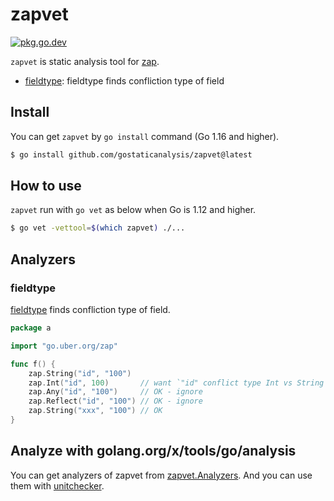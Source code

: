 # zapvet

[![pkg.go.dev][gopkg-badge]][gopkg]

`zapvet` is static analysis tool for [zap](https://pkg.go.dev/go.uber.org/zap).

* [fieldtype](./passes/fieldtype): fieldtype finds confliction type of field

## Install

You can get `zapvet` by `go install` command (Go 1.16 and higher).

```bash
$ go install github.com/gostaticanalysis/zapvet@latest
```

## How to use

`zapvet` run with `go vet` as below when Go is 1.12 and higher.

```bash
$ go vet -vettool=$(which zapvet) ./...
```

## Analyzers

### fieldtype

[fieldtype](./passes/fieldtype) finds confliction type of field.

```go
package a

import "go.uber.org/zap"

func f() {
	zap.String("id", "100")
	zap.Int("id", 100)       // want `"id" conflict type Int vs String`
	zap.Any("id", "100")     // OK - ignore
	zap.Reflect("id", "100") // OK - ignore
	zap.String("xxx", "100") // OK
}
```

## Analyze with golang.org/x/tools/go/analysis

You can get analyzers of zapvet from [zapvet.Analyzers](https://pkg.go.dev/github.com/gostaticanalysis/zapvet/#Analyzers).
And you can use them with [unitchecker](https://golang.org/x/tools/go/analysis/unitchecker).

<!-- links -->
[gopkg]: https://pkg.go.dev/github.com/gostaticanalysis/zapvet
[gopkg-badge]: https://pkg.go.dev/badge/github.com/gostaticanalysis/zapvet?status.svg
